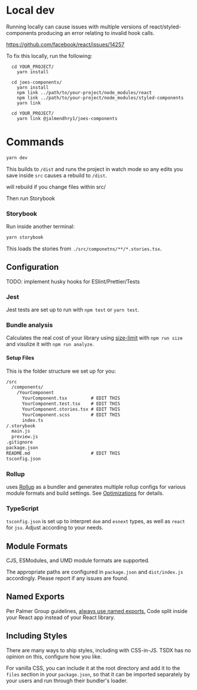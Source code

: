# Local dev

Running locally can cause issues with multiple versions of react/styled-components producing an error relating to invalid hook calls.

https://github.com/facebook/react/issues/14257

To fix this locally, run the following:

```
  cd YOUR_PROJECT/
    yarn install

  cd joes-components/
    yarn install
    npm link ../path/to/your-project/node_modules/react
    npm link ../path/to/your-project/node_modules/styled-components
    yarn link

  cd YOUR_PROJECT/
    yarn link @jalmendhry1/joes-components
```

# Commands

```bash
yarn dev
```

This builds to `/dist` and runs the project in watch mode so any edits you save inside `src` causes a rebuild to `/dist`.

will rebuild if you change files within src/

Then run Storybook

### Storybook

Run inside another terminal:

```bash
yarn storybook
```

This loads the stories from `./src/componetns/**/*.stories.tsx`.

## Configuration

TODO:
implement husky hooks for ESlint/Prettier/Tests

### Jest

Jest tests are set up to run with `npm test` or `yarn test`.

### Bundle analysis

Calculates the real cost of your library using [size-limit](https://github.com/ai/size-limit) with `npm run size` and visulize it with `npm run analyze`.

#### Setup Files

This is the folder structure we set up for you:

```txt
/src
  /components/
    /YourComponent
      YourComponent.tsx         # EDIT THIS
      YourComponent.test.tsx    # EDIT THIS
      YourComponent.stories.tsx # EDIT THIS
      YourComponent.scss        # EDIT THIS
      index.ts
/.storybook
  main.js
  preview.js
.gitignore
package.json
README.md                       # EDIT THIS
tsconfig.json
```

### Rollup

uses [Rollup](https://rollupjs.org) as a bundler and generates multiple rollup configs for various module formats and build settings. See [Optimizations](#optimizations) for details.

### TypeScript

`tsconfig.json` is set up to interpret `dom` and `esnext` types, as well as `react` for `jsx`. Adjust according to your needs.

## Module Formats

CJS, ESModules, and UMD module formats are supported.

The appropriate paths are configured in `package.json` and `dist/index.js` accordingly. Please report if any issues are found.

## Named Exports

Per Palmer Group guidelines, [always use named exports.](https://github.com/palmerhq/typescript#exports) Code split inside your React app instead of your React library.

## Including Styles

There are many ways to ship styles, including with CSS-in-JS. TSDX has no opinion on this, configure how you like.

For vanilla CSS, you can include it at the root directory and add it to the `files` section in your `package.json`, so that it can be imported separately by your users and run through their bundler's loader.
